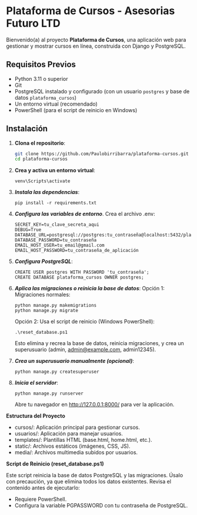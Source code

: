 # Plataforma de Cursos - Asesorias Futuro LTD

Bienvenido(a) al proyecto **Plataforma de Cursos**, una aplicación web para gestionar y mostrar cursos en línea, construida con Django y PostgreSQL.

## Requisitos Previos
- Python 3.11 o superior
- Git
- PostgreSQL instalado y configurado (con un usuario `postgres` y base de datos `plataforma_cursos`)
- Un entorno virtual (recomendado)
- PowerShell (para el script de reinicio en Windows)

## Instalación

1. **Clona el repositorio**:
   ```bash
   git clone https://github.com/Paulobirribarra/plataforma-cursos.git
   cd plataforma-cursos
   ```
2. **Crea y activa un entorno virtual**:
    ```
    venv\Scripts\activate
    ```
3. ***Instala las dependencias***:
    ```
    pip install -r requirements.txt
    ```
4. ***Configura las variables de entorno***.
    Crea el archivo .env:
    ```
    SECRET_KEY=tu_clave_secreta_aqui
    DEBUG=True
    DATABASE_URL=postgresql://postgres:tu_contraseña@localhost:5432/plataforma_cursos
    DATABASE_PASSWORD=tu_contraseña
    EMAIL_HOST_USER=tu_email@gmail.com
    EMAIL_HOST_PASSWORD=tu_contraseña_de_aplicación
    ```
5. ***Configura PostgreSQL***:
    ```
    CREATE USER postgres WITH PASSWORD 'tu_contraseña';
    CREATE DATABASE plataforma_cursos OWNER postgres;
    ```
6. ***Aplica las migraciones o reinicia la base de datos***:
    Opción 1: Migraciones normales:

    ```
    python manage.py makemigrations
    python manage.py migrate
    ```
    Opción 2: Usa el script de reinicio (Windows PowerShell):
    ```
    .\reset_database.ps1
    ```
    Esto elimina y recrea la base de datos, reinicia migraciones, y crea un superusuario (admin, admin@example.com, admin12345).
7. ***Crea un superusuario manualmente (opcional)***:
    ```
    python manage.py createsuperuser
    ```
8. ***Inicia el servidor***:
    ```
    python manage.py runserver
    ```

    Abre tu navegador en http://127.0.0.1:8000/ para ver la aplicación.

**Estructura del Proyecto**
- cursos/: Aplicación principal para gestionar cursos.
- usuarios/: Aplicación para manejar usuarios.
- templates/: Plantillas HTML (base.html, home.html, etc.).
- static/: Archivos estáticos (imágenes, CSS, JS).
- media/: Archivos multimedia subidos por usuarios.

**Script de Reinicio (reset_database.ps1)**

Este script reinicia la base de datos PostgreSQL y las migraciones. Úsalo con precaución, ya que elimina todos los datos existentes. Revisa el contenido antes de ejecutarlo:
- Requiere PowerShell.
- Configura la variable PGPASSWORD con tu contraseña de PostgreSQL.